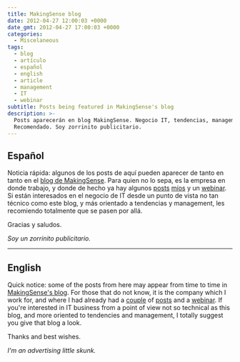 ```yaml
---
title: MakingSense blog
date: 2012-04-27 12:00:03 +0000
date_gmt: 2012-04-27 17:00:03 +0000
categories:
  - Miscelaneous
tags:
  - blog
  - artículo
  - español
  - english
  - article
  - management
  - IT
  - webinar
subtitle: Posts being featured in MakingSense's blog
description: >-
  Posts aparecerán en blog MakingSense. Negocio IT, tendencias, management.
  Recomendado. Soy zorrinito publicitario.
---
```



## Español

Noticia rápida: algunos de los posts de aquí pueden aparecer de tanto en tanto en el [blog de MakingSense](http://blog.makingsense.com/). Para quien no lo sepa, es la empresa en donde trabajo, y donde de hecho ya hay algunos [posts](http://blog.makingsense.com/2010/07/doppler-reports/) [míos](http://blog.makingsense.com/2010/09/gmail-priority-inbox/) y un [webinar](http://blog.makingsense.com/2011/08/auto-scaling-in-windows-azure/). Si están interesados en el negocio de IT desde un punto de vista no tan técnico como este blog, y más orientado a tendencias y management, les recomiendo totalmente que se pasen por allá.

Gracias y saludos.

_Soy un zorrinito publicitario._
<hr style="width: 100%;" width="100%" />

## English

Quick notice: some of the posts from here may appear from time to time in [MakingSense's blog](http://blog.makingsense.com/). For those that do not know, it is the company which I work for, and where I had already had a [couple](http://blog.makingsense.com/2010/07/doppler-reports/) of [posts](http://blog.makingsense.com/2010/09/gmail-priority-inbox/) and a [webinar](http://blog.makingsense.com/2011/08/auto-scaling-in-windows-azure/). If you're interested in IT business from a point of view not so technical as this blog, and more oriented to tendencies and management, I totally suggest you give that blog a look.

Thanks and best wishes.

_I'm an advertising little skunk._
